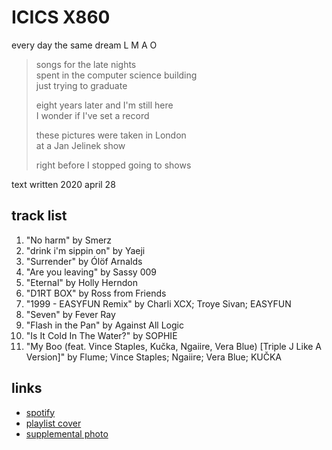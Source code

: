 # ICICS X860

every day the same dream L M A O

> songs for the late nights  
> spent in the computer science building  
> just trying to graduate
>
> eight years later and I'm still here  
> I wonder if I've set a record
>
> these pictures were taken in London  
> at a Jan Jelinek show
>
> right before I stopped going to shows

text written 2020 april 28

## track list

1. "No harm" by Smerz
2. "drink i'm sippin on" by Yaeji
3. "Surrender" by Ólöf Arnalds
4. "Are you leaving" by Sassy 009
5. "Eternal" by Holly Herndon
6. "D1RT BOX" by Ross from Friends
7. "1999 - EASYFUN Remix" by Charli XCX; Troye Sivan; EASYFUN
8. "Seven" by Fever Ray
9. "Flash in the Pan" by Against All Logic
10. "Is It Cold In The Water?" by SOPHIE
11. "My Boo (feat. Vince Staples, Kučka, Ngaiire, Vera Blue) [Triple J Like A Version]" by Flume; Vince Staples; Ngaiire; Vera Blue; KUČKA

## links

- [spotify](https://open.spotify.com/playlist/2BRXmYc75el9duSp6R4R0a)
- [playlist cover](./cover.jpeg)
- [supplemental photo](./supplement.jpeg)
